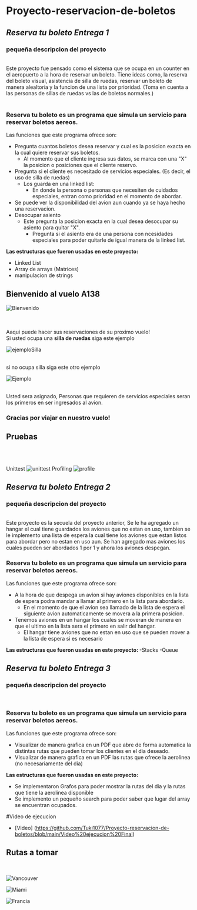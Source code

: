 # Proyecto-reservacion-de-boletos
## *Reserva tu boleto Entrega 1* 
<h3><b>pequeña descripcion del proyecto</b></h3><br>
Este proyecto fue pensado como el sistema que se ocupa en un counter en el aeropuerto a la hora de reservar un boleto. Tiene ideas como, la reserva del boleto visual, asistencia de silla de ruedas, reservar un boleto de manera alealtoria y la funcion de una lista por prioridad. (Toma en cuenta a las personas de sillas de ruedas vs las de boletos normales.)<br><br>
  
### Reserva tu boleto es un programa que simula un servicio para reservar boletos aereos. 
Las funciones que este programa ofrece son: 
  - Pregunta cuantos boletos desea reservar y cual es la posicion exacta en la cual quiere reservar sus boletos.
    - Al momento que el cliente ingresa sus datos, se marca con una "X" la posicion o posiciones que el cliente reservo.
  - Pregunta si el cliente es necesitado de servicios especiales. (Es decir, el uso de silla de ruedas)
    - Los guarda en una linked list:
      - En donde la persona o personas que necesiten de cuidados especiales, entran como prioridad en el momento de abordar.  
  - Se puede ver la disponibilidad del avion aun cuando ya se haya hecho una reservacion. 
  - Desocupar asiento
    - Este pregunta la posicion exacta en la cual desea desocupar su asiento para quitar "X".
      - Pregunta si el asiento era de una persona con ncesidades especiales para poder quitarle de igual manera de la linked list.


<b>Las estructuras que fueron usadas en este proyecto: </b>
  - Linked List
  - Array de arrays (Matrices)
  - manipulacion de strings

<h2> Bienvenido al vuelo A138 </h2>


![Bienvenido](https://user-images.githubusercontent.com/71049819/157096508-5e39e5b0-6e25-4747-9fe9-0196b38ad28c.png)

<br> <br>Aaqui puede hacer sus reservaciones de su proximo vuelo! <br> Si usted ocupa una **silla de ruedas** siga este ejemplo <br>

![ejemploSilla](https://user-images.githubusercontent.com/71049819/157097236-6049260f-c6fe-4340-83a9-f89779f23e84.png)

<br> si no ocupa silla siga este otro ejemplo <br>

![Ejemplo](https://user-images.githubusercontent.com/71049819/157097602-804efe1e-342b-4f2a-8753-57502e953921.png)

<br> Usted sera asignado, Personas que requieren de servicios especiales seran los primeros en ser ingresados al avion. <br>

<h3> Gracias por viajar en nuestro vuelo! </h3>


<h2>Pruebas</h2> <br><br>

Unittest
![unittest](https://user-images.githubusercontent.com/71049819/157134992-57f87859-6aab-4324-88c5-85bd2f614b96.png)
Profiling
![profile](https://user-images.githubusercontent.com/71049819/157135055-043be5dd-4c3b-4b98-b71f-ad32e3820188.png)

## *Reserva tu boleto Entrega 2* 
<h3><b>pequeña descripcion del proyecto</b></h3><br>
Este proyecto es la secuela del proyecto anterior, Se le ha agregado un hangar el cual tiene guardados los aviones que no estan en uso, tambien se le implemento una lista de espera la cual tiene los aviones que estan listos para abordar pero no estan en uso aun. Se han agregado mas aviones los cuales pueden ser abordados 1 por 1 y ahora los aviones despegan.

### Reserva tu boleto es un programa que simula un servicio para reservar boletos aereos. 
Las funciones que este programa ofrece son: 
  - A la hora de que despega un avion si hay aviones disponibles en la lista de espera podra mandar a llamar al primero en la lista para abordarlo.
    - En el momento de que el avion sea llamado de la lista de espera el siguiente avion automaticamente se movera a la primera posicion.
  - Tenemos aviones en un hangar los cuales se moveran de manera en que el ultimo en la lista sera el primero en salir del hangar.
    - El hangar tiene aviones que no estan en uso que se pueden mover a la lista de espera si es necesario  


<b>Las estructuras que fueron usadas en este proyecto: </b>
  -Stacks
  -Queue

## *Reserva tu boleto Entrega 3* 
<h3><b>pequeña descripcion del proyecto</b></h3><br>

### Reserva tu boleto es un programa que simula un servicio para reservar boletos aereos. 
Las funciones que este programa ofrece son: 
  - Visualizar de manera grafica en un PDF que abre de forma automatica la distintas rutas que pueden tomar los clientes en el dia deseado.
  - VIsualizar de manera grafica en un PDF las rutas que ofrece la aerolinea (no necesariamente del dia)


<b>Las estructuras que fueron usadas en este proyecto: </b>
  - Se implementaron Grafos para poder mostrar la rutas del dia y la rutas que tiene la aerolinea disponible
  - Se implemento un pequeño search para poder saber que lugar del array se encuentran ocupados. 

#Video de ejecucion
- [Video] (https://github.com/Tuki1077/Proyecto-reservacion-de-boletos/blob/main/Video%20ejecucion%20Final)
  
  
<h2> Rutas a tomar </h2><br>

![Vancouver](https://user-images.githubusercontent.com/71049819/168942892-3cd71c6f-59cd-496f-8808-fda0cdb0419e.jpg) <br>

![Miami](https://user-images.githubusercontent.com/71049819/168942997-b34acb63-fff3-4bb4-a71b-6e635419c98b.jpg)<br>

![Francia](https://user-images.githubusercontent.com/71049819/168943004-207d661a-b271-4d60-84ca-6b2f8a009337.jpg)<br>
